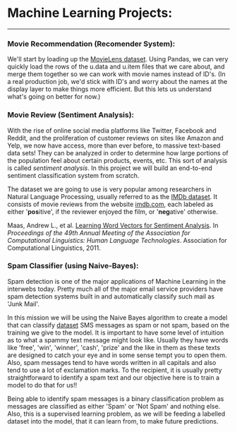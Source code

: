 # Machine Learning Projects:

---
### Movie Recommendation (Recomender System):

We'll start by loading up the [MovieLens dataset](https://movielens.org).
Using Pandas, we can very quickly load the rows of the u.data and u.item files that we care about, 
and merge them together so we can work with movie names instead of ID's. (In a real production job, 
we'd stick with ID's and worry about the names at the display layer to make things more efficient. 
But this lets us understand what's going on better for now.)

### Movie Review (Sentiment Analysis):

With the rise of online social media platforms like Twitter, Facebook and Reddit, and the proliferation of customer reviews on sites like Amazon and Yelp, we now have access, more than ever before, to massive text-based data sets! They can be analyzed in order to determine how large portions of the population feel about certain products, events, etc. This sort of analysis is called _sentiment analysis_. In this project we will build an end-to-end sentiment classification system from scratch.

The dataset we are going to use is very popular among researchers in Natural Language Processing, usually referred to as the [IMDb dataset](http://ai.stanford.edu/~amaas/data/sentiment/). It consists of movie reviews from the website [imdb.com](http://www.imdb.com/), each labeled as either '**pos**itive', if the reviewer enjoyed the film, or '**neg**ative' otherwise.

Maas, Andrew L., et al. [Learning Word Vectors for Sentiment Analysis](http://ai.stanford.edu/~amaas/data/sentiment/). In _Proceedings of the 49th Annual Meeting of the Association for Computational Linguistics: Human Language Technologies_. Association for Computational Linguistics, 2011.


### Spam Classifier (using Naive-Bayes):

Spam detection is one of the major applications of Machine Learning in the interwebs today. Pretty much all of the major email service providers have spam detection systems built in and automatically classify such mail as 'Junk Mail'. 

In this mission we will be using the Naive Bayes algorithm to create a model that can classify [dataset](https://archive.ics.uci.edu/ml/datasets/SMS+Spam+Collection) SMS messages as spam or not spam, based on the training we give to the model. It is important to have some level of intuition as to what a spammy text message might look like. Usually they have words like 'free', 'win', 'winner', 'cash', 'prize' and the like in them as these texts are designed to catch your eye and in some sense tempt you to open them. Also, spam messages tend to have words written in all capitals and also tend to use a lot of exclamation marks. To the recipient, it is usually pretty straightforward to identify a spam text and our objective here is to train a model to do that for us!!

Being able to identify spam messages is a binary classification problem as messages are classified as either 'Spam' or 'Not Spam' and nothing else. Also, this is a supervised learning problem, as we will be feeding a labelled dataset into the model, that it can learn from, to make future predictions. 



